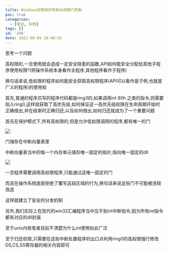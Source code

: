 ```yaml
---
title: Windows权限保护机制与权限门机制
poc: true
categories:
  - [笔记, 存档]
tags: []
id: '256'
date: 2021-08-09 18:40:55
---
```


思考一个问题

高权限的,一旦使用就会造成一定安全隐患的函数,API如何能安全分配给其他子程序使用权限?(把操作系统本身看作主程序,其他程序看作子程序)

换句话来说,低权限的程序如何能安全获取高权限程序(API可以看作是子例,也就是广义的程序)的使用权

首先,普通的程序员写的程序代码都是ring3的,如果调用int 80h 之类的指令,则需要陷入ring0,这样就获取了高优先级,如何保证这一高优先级权限在生命周期开始时正确借出,并在结束时正确归还,以及如何借出,如何归还就成为了一个重要问题

首先在保护模式下,所有高权限的,但是允许低权限调用的程序,都有唯一的门

![](https://raw.githubusercontent.com/Valkierja/ALLPIC/main/img/202303172101378.png)

门储存在中断向量表里

中断向量表当中的每一个内存单元储存唯一固定的指针,指向唯一固定的dll

![](https://raw.githubusercontent.com/Valkierja/ALLPIC/main/img/202303181049935.png)

一旦程序需要调用高权限程序,只能通过这唯一固定的门

而且在操作系统底层拒绝了覆写这段区域的行为,换句话来说这些门不可能被违规改造

这样就建立了安全的分发机制

另外,我们实际上在现代的win32汇编程序当中见不到int中断指令,因为所有int指令都有对应的dll封装

至于unix内核笔者目前不清楚为什么int使用如此广泛

至于归还权限,只需要在这些中断处置程序的出口点利用ring0的高权限强行修改DS,CS,SS寄存器的相关内容即可